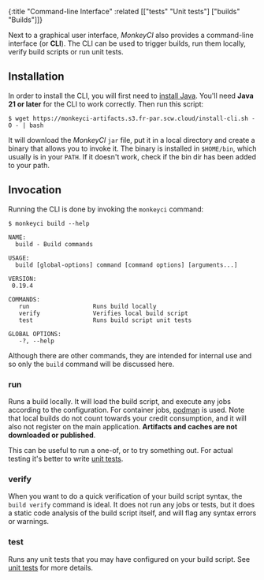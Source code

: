 {:title "Command-line Interface"
 :related [["tests" "Unit tests"]
           ["builds" "Builds"]]}

Next to a graphical user interface, *MonkeyCI* also provides a command-line
interface (or **CLI**).  The CLI can be used to trigger builds, run them locally,
verify build scripts or run unit tests.

## Installation

In order to install the CLI, you will first need to [install Java](https://www.oracle.com/javadownload).  You'll need **Java 21 or later** for the CLI to work correctly.  Then run this script:

```shell
$ wget https://monkeyci-artifacts.s3.fr-par.scw.cloud/install-cli.sh -O - | bash
```

It will download the *MonkeyCI* `jar` file, put it in a local directory and
create a binary that allows you to invoke it.  The binary is installed in `$HOME/bin`,
which usually is in your `PATH`.  If it doesn't work, check if the bin dir has been
added to your path.

## Invocation

Running the CLI is done by invoking the `monkeyci` command:

```shell
$ monkeyci build --help

NAME:
  build - Build commands

USAGE:
  build [global-options] command [command options] [arguments...]

VERSION:
 0.19.4

COMMANDS:
   run                  Runs build locally
   verify               Verifies local build script
   test                 Runs build script unit tests

GLOBAL OPTIONS:
   -?, --help
```

Although there are other commands, they are intended for internal use and so only
the `build` command will be discussed here.

### run

Runs a build locally.  It will load the build script, and execute any jobs according
to the configuration.  For container jobs, [podman](https://podman.io) is used.  Note
that local builds do not count towards your credit consumption, and it will also not
register on the main application.  **Artifacts and caches are not downloaded or
published**.

This can be useful to run a one-of, or to try something out.  For actual testing it's better
to write [unit tests](tests).

### verify

When you want to do a quick verification of your build script syntax, the `build verify`
command is ideal.  It does not run any jobs or tests, but it does a static code analysis
of the build script itself, and will flag any syntax errors or warnings.

### test

Runs any unit tests that you may have configured on your build script.  See [unit
tests](tests/) for more details.